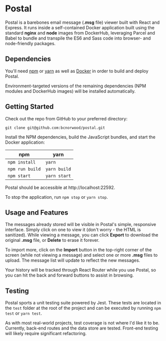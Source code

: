 # Postal
Postal is a barebones email message (**.msg** file) viewer built with React and Express. It runs inside a self-contained Docker application built using the standard **nginx** and **node** images from DockerHub, leveraging Parcel and Babel to bundle and transpile the ES6 and Sass code into browser- and node-friendly packages.

## Dependencies
You'll need [npm](https://www.npmjs.com/) or [yarn](https://yarnpkg.com/) as well as [Docker](https://www.docker.com/) in order to build and deploy Postal.

Environment-targeted versions of the remaining dependencies (NPM modules and DockerHub images) will be installed automatically.

## Getting Started
Check out the repo from GitHub to your preferred directory:

`git clone git@github.com:bcnorwood/postal.git`

Install the NPM dependencies, build the JavaScript bundles, and start the Docker application:

|npm|yarn|
|---|---|
|`npm install`|`yarn`|
|`npm run build`|`yarn build`|
|`npm start`|`yarn start`|

Postal should be accessible at http://localhost:22592.

To stop the application, run `npm stop` or `yarn stop`.

## Usage and Features
The messages already stored will be visible in Postal's simple, responsive interface. Simply click on one to view it (don't worry - the HTML is sanitized). While viewing a message, you can click **Export** to download the original **.msg** file, or **Delete** to erase it forever.

To import more, click on the **Import** button in the top-right corner of the screen (while not viewing a message) and select one or more **.msg** files to upload. The message list will update to reflect the new messages.

Your history will be tracked through React Router while you use Postal, so you can hit the back and forward buttons to assist in browsing.

## Testing
Postal sports a unit testing suite powered by Jest. These tests are located in the `test` folder at the root of the project and can be executed by running `npm test` or `yarn test`.

As with most real-world projects, test coverage is not where I'd like it to be. Currently, back-end routes and the data store are tested. Front-end testing will likely require significant refactoring.
